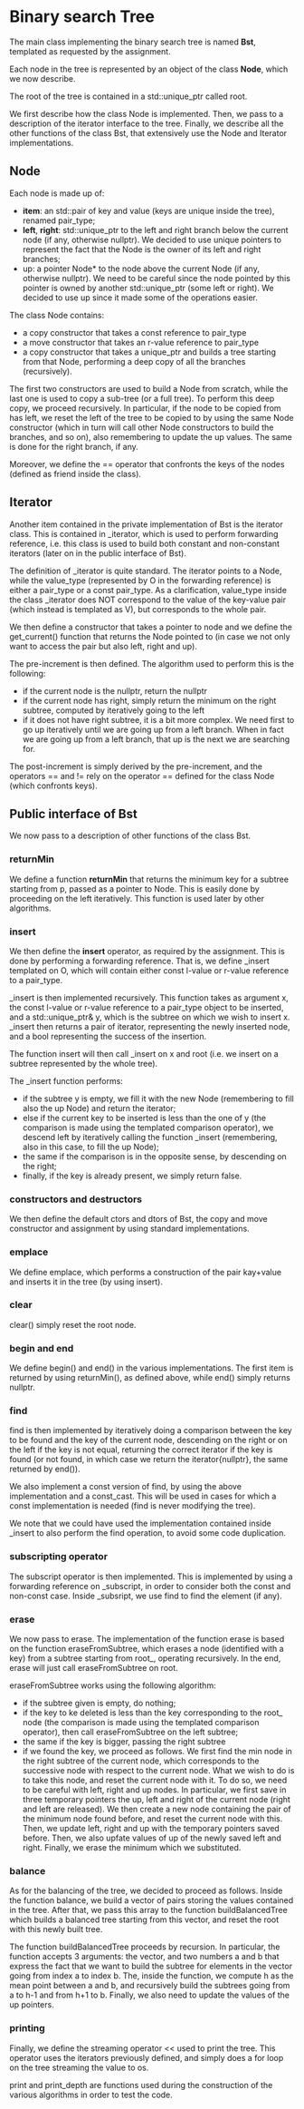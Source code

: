 # Binary search Tree #

The main class implementing the binary search tree is named **Bst**, templated as
requested by the assignment. 

Each node in the tree is represented by an object of the class **Node**, which
we now describe.

The root of the tree is contained in a std::unique\_ptr<Node> called root.

We first describe how the class Node is implemented. Then, we pass to a
description of the iterator interface to the tree. Finally, we describe all the
other functions of the class Bst, that extensively use the Node and Iterator
implementations.

## Node ##

Each node is made up of:
- **item**: an std::pair of key and value (keys are unique inside the tree),
  renamed pair\_type;
- **left**, **right**: std::unique\_ptr<Node> to the left and right branch below the current
  node (if any, otherwise nullptr). We decided to use unique pointers to represent the fact that the Node
  is the owner of its left and right branches;
- up: a pointer Node\* to the node above the current Node (if any, otherwise nullptr).
  We need to be careful since the node pointed by this pointer is owned by
  another std::unique\_ptr<Node> (some left or right). We decided to use up since it
  made some of the operations easier.

The class Node contains:
- a copy constructor that takes a const reference to pair\_type
- a move constructor that takes an r-value reference to pair\_type
- a copy constructor that takes a unique\_ptr<Node> and builds a
  tree starting from that Node, performing a deep copy of all the branches
  (recursively).

The first two constructors are used to build a Node from scratch, while the
last one is used to copy a sub-tree (or a full tree). 
To perform this deep copy, we proceed
recursively. In particular, if the node to be copied from has left, we reset the
left of the tree to be copied to by using the same Node constructor (which in
turn will call other Node constructors to build the branches, and so on), also
remembering to update the up values. The same is done for the right branch,
if any.

Moreover, we define the == operator that confronts the keys of the nodes
(defined as friend inside the class).

## Iterator ##

Another item contained in the private implementation of Bst is the iterator
class. This is contained in \_iterator, which is used to perform forwarding
reference, i.e. this class is used to build both constant and non-constant
iterators (later on in the public interface of Bst).

The definition of \_iterator is quite standard. The iterator points to a Node,
while the value\_type (represented by O in the forwarding reference) is either a
pair\_type or a const pair\_type. As a clarification, value\_type inside the class
\_iterator does NOT correspond to the value of the key-value pair (which
instead is templated as V), but corresponds to the whole pair.

We then define a constructor that takes a pointer to node and we define 
the get\_current() function that returns the Node pointed to (in case we not 
only want to access the pair but also left, right and up).

The pre-increment is then defined. The algorithm used to perform this is the
following:
- if the current node is the nullptr, return the nullptr
- if the current node has right, simply return the minimum on the right
  subtree, computed by iteratively going to the left
- if it does not have right subtree, it is a bit more complex. We need first to
  go up iteratively until we are going up from a left branch. When in fact we
  are going up from a left branch, that up is the next we are searching for.

The post-increment is simply derived by the pre-increment, and the operators ==
and != rely on the operator == defined for the class Node (which confronts
keys).

## Public interface of Bst ##

We now pass to a description of other functions of the class Bst.

### returnMin ###

We define a function **returnMin** that returns the minimum key for a subtree
starting from p, passed as a pointer to Node. This is easily done by proceeding
on the left iteratively. This function is used later by other algorithms.

### insert ###

We then define the **insert** operator, as required by the assignment. This is done
by performing a forwarding reference. That is, we define \_insert templated on
O, which will contain either const l-value or r-value reference to a pair\_type.

\_insert is then implemented recursively. This function takes as argument x,
the const l-value or r-value reference to a pair\_type object to be inserted,
and a std::unique_ptr<Node>& y, which is the subtree on which we wish to insert
x. \_insert then returns a pair of iterator, representing the newly inserted
node, and a bool representing the success of the insertion.

The function insert will then call \_insert on x and root (i.e. we insert on
a subtree represented by the whole tree). 

The \_insert function performs:
- if the subtree y is empty, we fill it with the new Node (remembering to fill
  also the up Node) and return the iterator;
- else if the current key to be inserted is less than the one of y (the
  comparison is made using the templated comparison operator), we descend left
  by iteratively calling the function \_insert (remembering, also in this case,
  to fill the up Node);
- the same if the comparison is in the opposite sense, by descending on the
  right;
- finally, if the key is already present, we simply return false.

### constructors and destructors ###

We then define the default ctors and dtors of Bst, the copy and move
constructor and assignment by using standard implementations.

### emplace ###

We define emplace, which performs a construction of the pair kay+value and
inserts it in the tree (by using insert).

### clear ###

clear() simply reset the root node.

### begin and end ###

We define begin() and end() in the various implementations. The first item
is returned by using returnMin(), as defined above, while end() simply returns
nullptr.

### find ###

find is then implemented by iteratively doing a comparison between the key to
be found and the key of the current node, descending on the right or on the
left if the key is not equal, returning the correct iterator if the key is
found (or not found, in which case we return the iterator{nullptr}, the same
returned by end()). 

We also implement a const version of find, by using the above implementation
and a const\_cast. This will be used in cases for which a const implementation
is needed (find is never modifying the tree).

We note that we could have used the implementation contained inside \_insert to
also perform the find operation, to avoid some code duplication.

### subscripting operator ###

The subscript operator is then implemented. This is implemented by using a
forwarding reference on \_subscript, in order to consider both the const and
non-const case. Inside \_subsript, we use find to find the element (if any).

### erase ###

We now pass to erase. The implementation of the function erase is based on the
function eraseFromSubtree, which erases a node (identified with a key) from a
subtree starting from root\_, operating recursively. In the end, erase will
just call eraseFromSubtree on root.

eraseFromSubtree works using the following algorithm:
- if the subtree given is empty, do nothing;
- if the key to ke deleted is less than the key corresponding to the root\_
  node (the comparison is made using the templated comparison operator), then
  call eraseFromSubtree on the left subtree;
- the same if the key is bigger, passing the right subtree
- if we found the key, we proceed as follows. We first find the min node in the
  right subtree of the current node, which corresponds to the successive node
  with respect to the current node. What we wish to do is to take this node,
  and reset the current node with it. To do so, we need to be careful with
  left, right and up nodes. In particular, we first save in three temporary
  pointers the up, left and right of the current node (right and left are
  released). We then create a new node containing the pair of the minimum node
  found before, and reset the current node with this. Then, we update left,
  right and up with the temporary pointers saved before. Then, we also upfate
  values of up of the newly saved left and right. Finally, we erase the minimum
  which we substituted.

### balance ###

As for the balancing of the tree, we decided to proceed as follows. Inside the
function balance, we build a vector of pairs storing the values contained in
the tree. After that, we pass this array to the function buildBalancedTree
which builds a balanced tree starting from this vector, and reset the root with
this newly built tree.

The function buildBalancedTree proceeds by recursion. In particular, the
function accepts 3 arguments: the vector, and two numbers a and b that express
the fact that we want to build the subtree for elements in the vector going
from index a to index b. The, inside the function, we compute h as the mean
point between a and b, and recursively build the subtrees going from a to h-1
and from h+1 to b. Finally, we also need to update the values of the up
pointers.

### printing ###

Finally, we define the streaming operator << used to print the tree. This
operator uses the iterators previously defined, and simply does a for loop on
the tree streaming the value to os. 

print and print_depth are functions used during the construction of the various
algorithms in order to test the code.
